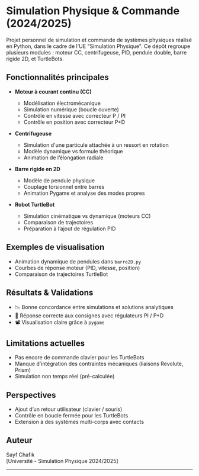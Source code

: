 
# Simulation Physique & Commande (2024/2025)

Projet personnel de simulation et commande de systèmes physiques réalisé en Python, dans le cadre de l'UE "Simulation Physique". Ce dépôt regroupe plusieurs modules : moteur CC, centrifugeuse, PID, pendule double, barre rigide 2D, et TurtleBots.

## Fonctionnalités principales

- **Moteur à courant continu (CC)**
  - Modélisation électromécanique
  - Simulation numérique (boucle ouverte)
  - Contrôle en vitesse avec correcteur P / PI
  - Contrôle en position avec correcteur P+D

- **Centrifugeuse**
  - Simulation d'une particule attachée à un ressort en rotation
  - Modèle dynamique vs formule théorique
  - Animation de l’élongation radiale

- **Barre rigide en 2D**
  - Modèle de pendule physique
  - Couplage torsionnel entre barres
  - Animation Pygame et analyse des modes propres

- **Robot TurtleBot**
  - Simulation cinématique vs dynamique (moteurs CC)
  - Comparaison de trajectoires
  - Préparation à l’ajout de régulation PID

## Exemples de visualisation

- Animation dynamique de pendules dans `barre2D.py`
- Courbes de réponse moteur (PID, vitesse, position)
- Comparaison de trajectoires TurtleBot

## Résultats & Validations

- 📉 Bonne concordance entre simulations et solutions analytiques
- 🎯 Réponse correcte aux consignes avec régulateurs PI / P+D
- 📽️ Visualisation claire grâce à `pygame`

## Limitations actuelles

- Pas encore de commande clavier pour les TurtleBots
- Manque d’intégration des contraintes mécaniques (liaisons Revolute, Prism)
- Simulation non temps réel (pré-calculée)

## Perspectives

- Ajout d’un retour utilisateur (clavier / souris)
- Contrôle en boucle fermée pour les TurtleBots
- Extension à des systèmes multi-corps avec contacts

## Auteur

Sayf Chafik  
[Université - Simulation Physique 2024/2025]

---

